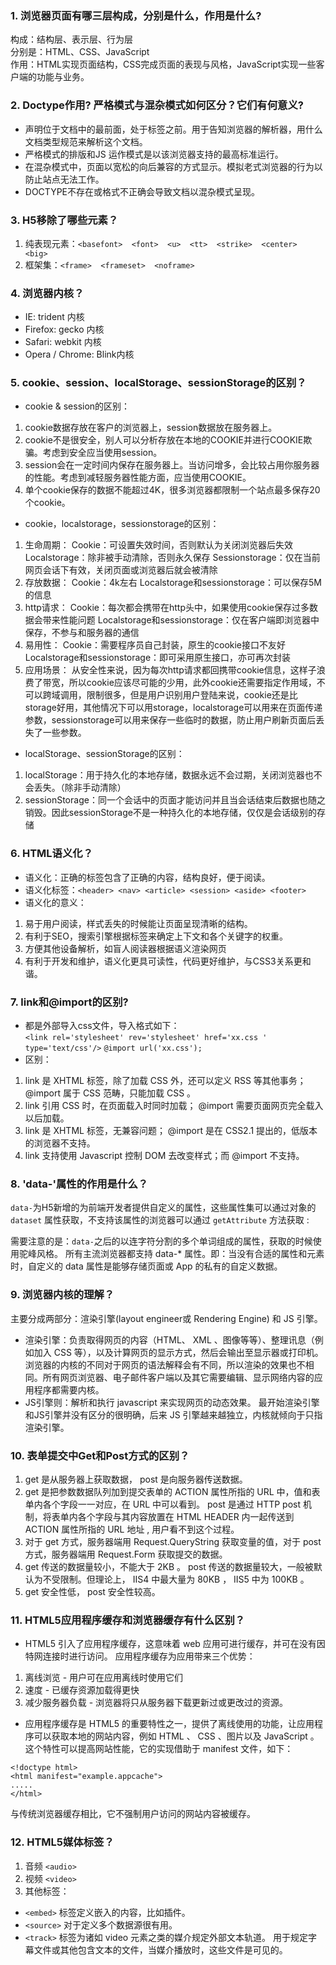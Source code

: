 ### 1. 浏览器页面有哪三层构成，分别是什么，作用是什么?
构成：结构层、表示层、行为层 <br>
分别是：HTML、CSS、JavaScript <br>
作用：HTML实现页面结构，CSS完成页面的表现与风格，JavaScript实现一些客户端的功能与业务。

### 2. Doctype作用? 严格模式与混杂模式如何区分？它们有何意义?
- 声明位于文档中的最前面，处于标签之前。用于告知浏览器的解析器，用什么文档类型规范来解析这个文档。
- 严格模式的排版和JS 运作模式是以该浏览器支持的最高标准运行。
- 在混杂模式中，页面以宽松的向后兼容的方式显示。模拟老式浏览器的行为以防止站点无法工作。
- DOCTYPE不存在或格式不正确会导致文档以混杂模式呈现。

### 3. H5移除了哪些元素？
1. 纯表现元素：`<basefont>  <font>  <u>  <tt>  <strike>  <center>  <big>`
2. 框架集：`<frame>  <frameset>  <noframe>`

### 4. 浏览器内核？
- IE: trident 内核
- Firefox: gecko 内核
- Safari: webkit 内核
- Opera / Chrome: Blink内核

### 5. cookie、session、localStorage、sessionStorage的区别？
- cookie & session的区别：
1. cookie数据存放在客户的浏览器上，session数据放在服务器上。
2. cookie不是很安全，别人可以分析存放在本地的COOKIE并进行COOKIE欺骗。考虑到安全应当使用session。
3. session会在一定时间内保存在服务器上。当访问增多，会比较占用你服务器的性能。考虑到减轻服务器性能方面，应当使用COOKIE。
4. 单个cookie保存的数据不能超过4K，很多浏览器都限制一个站点最多保存20个cookie。

- cookie，localstorage，sessionstorage的区别：
1. 生命周期：
Cookie：可设置失效时间，否则默认为关闭浏览器后失效
Localstorage：除非被手动清除，否则永久保存
Sessionstorage：仅在当前网页会话下有效，关闭页面或浏览器后就会被清除
2. 存放数据：
Cookie：4k左右
Localstorage和sessionstorage：可以保存5M的信息
3. http请求：
Cookie：每次都会携带在http头中，如果使用cookie保存过多数据会带来性能问题
Localstorage和sessionstorage：仅在客户端即浏览器中保存，不参与和服务器的通信
4. 易用性：
Cookie：需要程序员自己封装，原生的cookie接口不友好
Localstorage和sessionstorage：即可采用原生接口，亦可再次封装
5. 应用场景：
从安全性来说，因为每次http请求都回携带cookie信息，这样子浪费了带宽，所以cookie应该尽可能的少用，此外cookie还需要指定作用域，不可以跨域调用，限制很多，但是用户识别用户登陆来说，cookie还是比storage好用，其他情况下可以用storage，localstorage可以用来在页面传递参数，sessionstorage可以用来保存一些临时的数据，防止用户刷新页面后丢失了一些参数。

- localStorage、sessionStorage的区别：
1. localStorage：用于持久化的本地存储，数据永远不会过期，关闭浏览器也不会丢失。（除非手动清除）
2. sessionStorage：同一个会话中的页面才能访问并且当会话结束后数据也随之销毁。因此sessionStorage不是一种持久化的本地存储，仅仅是会话级别的存储

### 6. HTML语义化？
- 语义化：正确的标签包含了正确的内容，结构良好，便于阅读。
- 语义化标签：`<header> <nav> <article> <session> <aside> <footer>`
- 语义化的意义：
1. 易于用户阅读，样式丢失的时候能让页面呈现清晰的结构。
2. 有利于SEO，搜索引擎根据标签来确定上下文和各个关键字的权重。
3. 方便其他设备解析，如盲人阅读器根据语义渲染网页
4. 有利于开发和维护，语义化更具可读性，代码更好维护，与CSS3关系更和谐。

### 7. link和@import的区别?
- 都是外部导入css文件，导入格式如下：<br/>
` <link rel='stylesheet' rev='stylesheet' href='xx.css ' type='text/css'/> `
` @import url('xx.css'); `
- 区别：
1. link 是 XHTML 标签，除了加载 CSS 外，还可以定义 RSS 等其他事务；@import 属于 CSS 范畴，只能加载 CSS 。
2. link 引用 CSS 时，在页面载入时同时加载； @import 需要页面网页完全载入以后加载。
3. link 是 XHTML 标签，无兼容问题； @import 是在 CSS2.1 提出的，低版本的浏览器不支持。
4. link 支持使用 Javascript 控制 DOM 去改变样式；而 @import 不支持。

### 8. 'data-'属性的作用是什么？
`data-`为H5新增的为前端开发者提供自定义的属性，这些属性集可以通过对象的 `dataset` 属性获取，不支持该属性的浏览器可以通过 `getAttribute` 方法获取 :

需要注意的是：`data-`之后的以连字符分割的多个单词组成的属性，获取的时候使用驼峰风格。 所有主流浏览器都支持 data-* 属性。即：当没有合适的属性和元素时，自定义的 data 属性是能够存储页面或 App 的私有的自定义数据。

### 9. 浏览器内核的理解？
主要分成两部分：渲染引擎(layout engineer或 Rendering Engine) 和 JS 引擎。
- 渲染引擎：负责取得网页的内容（HTML、 XML 、图像等等）、整理讯息（例如加入 CSS 等），以及计算网页的显示方式，然后会输出至显示器或打印机。浏览器的内核的不同对于网页的语法解释会有不同，所以渲染的效果也不相同。所有网页浏览器、电子邮件客户端以及其它需要编辑、显示网络内容的应用程序都需要内核。
- JS引擎则：解析和执行 javascript 来实现网页的动态效果。
最开始渲染引擎和JS引擎并没有区分的很明确，后来 JS 引擎越来越独立，内核就倾向于只指渲染引擎。

### 10. 表单提交中Get和Post方式的区别？
1. get 是从服务器上获取数据， post 是向服务器传送数据。
2. get 是把参数数据队列加到提交表单的 ACTION 属性所指的 URL 中，值和表单内各个字段一一对应，在 URL 中可以看到。 post 是通过 HTTP post 机制，将表单内各个字段与其内容放置在 HTML HEADER 内一起传送到 ACTION 属性所指的 URL 地址 , 用户看不到这个过程。
3. 对于 get 方式，服务器端用 Request.QueryString 获取变量的值，对于 post 方式，服务器端用 Request.Form 获取提交的数据。
4. get 传送的数据量较小，不能大于 2KB 。 post 传送的数据量较大，一般被默认为不受限制。但理论上， IIS4 中最大量为 80KB ， IIS5 中为 100KB 。
5. get 安全性低， post 安全性较高。

### 11. HTML5应用程序缓存和浏览器缓存有什么区别？
- HTML5 引入了应用程序缓存，这意味着 web 应用可进行缓存，并可在没有因特网连接时进行访问。
应用程序缓存为应用带来三个优势：
1. 离线浏览 - 用户可在应用离线时使用它们
2. 速度 - 已缓存资源加载得更快
3. 减少服务器负载 - 浏览器将只从服务器下载更新过或更改过的资源。
- 应用程序缓存是 HTML5  的重要特性之一，提供了离线使用的功能，让应用程序可以获取本地的网站内容，例如 HTML 、 CSS 、图片以及 JavaScript 。这个特性可以提高网站性能，它的实现借助于 manifest 文件，如下：
```
<!doctype html>
<html manifest="example.appcache">
.....
</html>
```
与传统浏览器缓存相比，它不强制用户访问的网站内容被缓存。

### 12. HTML5媒体标签？
1. 音频 `<audio>`
2. 视频 `<video>`
3. 其他标签：
- `<embed>` 标签定义嵌入的内容，比如插件。
- `<source>` 对于定义多个数据源很有用。
- `<track>` 标签为诸如 video 元素之类的媒介规定外部文本轨道。 用于规定字幕文件或其他包含文本的文件，当媒介播放时，这些文件是可见的。
